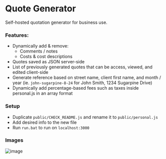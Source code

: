 # Quote Generator

Self-hosted quotation generator for business use.
### Features:
- Dynamically add & remove:
  - Comments / notes
  - Costs & cost descriptions
- Quotes saved as JSON server-side
- List of previously generated quotes that can be access, viewed, and edited client-side
- Generate reference based on street name, client first name, and month / year (ie. `john-sugarpine-8-24` for John Smith, 1234 Sugarpine Drive)
- Dynamically add percentage-based fees such as taxes inside personal.js in an array format

### Setup
- Duplicate `public/CHECK_README.js` and rename it to `public/personal.js`
- Add desired info to the new file
- Run `run.bat` to run on `localhost:3000`

### Images
![image](https://github.com/xameryn/Quote-Generator/assets/11352382/a9be24d8-b439-44ed-aa44-2e5145bb4053)
